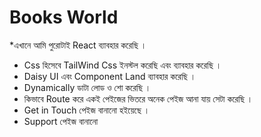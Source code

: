 # Books World


*এখানে আমি পুরোটাই React ব্যাবহার করেছি ।
* Css হিসেবে TailWind Css ইনস্টল করেছি এবং ব্যাবহার করেছি ।
* Daisy UI এবং Component Land ব্যাবহার করেছি ।
* Dynamically ডাটা লোড ও শো করেছি ।
* কিভাবে Route করে একই পেইজের ভিতরে অনেক পেইজ আনা যায় সেটা করেছি ।
* Get in Touch পেইজ বানানো হইয়েছে ।
* Support পেইজ বানানো









